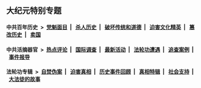 ## 大纪元特别专题

#### 中共百年历史 &nbsp;>&nbsp; [党魁面目](indexes/nf1176107/README.md?02210430) &nbsp;| &nbsp; [杀人历史](indexes/nf1176106/README.md?02210430) &nbsp;| &nbsp; [破坏传统和道德](indexes/nf1176106/README.md?02210430) &nbsp;| &nbsp; [迫害文化精英](indexes/nf1176111/README.md?02210430) &nbsp;| &nbsp; [篡改历史](indexes/nf1176115/README.md?02210430) &nbsp;| &nbsp; [卖国](indexes/nf1176117/README.md?02210430) 

#### 中共活摘器官 &nbsp;>&nbsp; [热点评论](indexes/nf5879/README.md?02210430) &nbsp;| &nbsp; [国际调查](indexes/nf5947/README.md?02210430) &nbsp;| &nbsp; [最新活动](indexes/nf5883/README.md?02210430) &nbsp;| &nbsp; [法轮功遭遇](indexes/nf5881/README.md?02210430) &nbsp;| &nbsp; [追查案例](indexes/nf5880/README.md?02210430) &nbsp;| &nbsp; [事件报导](indexes/nf5877/README.md?02210430) 

#### 法轮功专辑 &nbsp;>&nbsp; [自焚伪案](indexes/nf5562/README.md?02210430) &nbsp;| &nbsp; [迫害真相](indexes/nf4379/README.md?02210430) &nbsp;| &nbsp; [历史事件回顾](indexes/nf5793/README.md?02210430) &nbsp;| &nbsp; [真相特辑](indexes/nf4389/README.md?02210430) &nbsp;| &nbsp; [社会支持](indexes/nf4386/README.md?02210430) &nbsp;| &nbsp; [大法徒的故事](indexes/nf1147481/README.md?02210430) 


